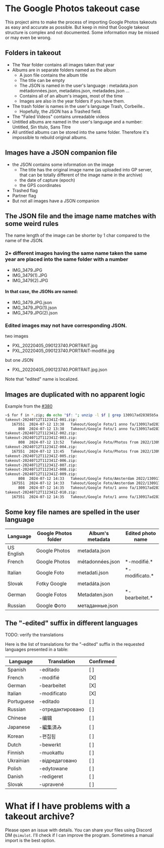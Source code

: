 # The Google Photos takeout case
This project aims to make the process of importing Google Photos takeouts as easy and accurate as possible. But keep in mind that 
Google takeout structure is complex and not documented. Some information may be missed or may even be wrong. 

## Folders in takeout
  - The Year folder contains all images taken that year
  - Albums are in separate folders named as the album
    - A json file contains the album title
    - The title can be empty
    - The JSON is named in the user's language : metadata.json métadonnées.json, metadatos.json, metadades.json ...
    - Contains all of an album's images, most of the time
    - Images are also in the year folders if you have them. 
  - The trash folder is names in the user's language Trash, Corbeille..
    - Hopefully, the JSON has a Trashed field.
  - The "Failed Videos" contains unreadable videos
  - Untitled albums are named in the user's language and a number: Untitled, Sin título, Sans Titre 
  - All untitled albums can be stored into the same folder. Therefore it's impossible to rebuild original albums.

## Images have a JSON companion file
  - the JSON contains some information on the image
    - The title has the original image name (as uploaded into GP server, that can be totally different of the image name in the archive)
    - the date of capture (epoch)
    - the GPS coordinates
  - Trashed flag
  - Partner flag
  - But not all images have a JSON companion

## The JSON file and the image name matches with some weird rules
The name length of the image can be shorter by 1 char compared to the name of the JSON.

### 2+ different images having the same name taken the same year are placed into the same folder with a number
  - IMG_3479.JPG
  - IMG_3479(1).JPG
  - IMG_3479(2).JPG

#### In that case, the JSONs are named:
  - IMG_3479.JPG.json
  - IMG_3479.JPG(1).json
  - IMG_3479.JPG(2).json

### Edited images may not have corresponding JSON.
two images
  - PXL_20220405_090123740.PORTRAIT.jpg
  - PXL_20220405_090123740.PORTRAIT-modifié.jpg

but one JSON
  - PXL_20220405_090123740.PORTRAIT.jpg.json

Note that "edited" name is localized.

## Images are duplicated with no apparent logic
Example from the  [#380](https://github.com/simulot/immich-go/issues/380)
```sh
~$ for f in *.zip; do echo "$f: "; unzip -l $f | grep 130917ad28385b5a; done
takeout-20240712T112341Z-001.zip:
   167551  2024-07-12 13:38   Takeout/Google Foto/1 anno fa/130917ad28385b5a-photo.jpg
      808  2024-07-12 13:38   Takeout/Google Foto/1 anno fa/130917ad28385b5a-photo.jpg.json
takeout-20240712T112341Z-002.zip:
takeout-20240712T112341Z-003.zip:
      808  2024-07-12 13:52   Takeout/Google Foto/Photos from 2022/130917ad28385b5a-photo.jpg.json
takeout-20240712T112341Z-004.zip:
   167551  2024-07-12 13:45   Takeout/Google Foto/Photos from 2022/130917ad28385b5a-photo.jpg
takeout-20240712T112341Z-005.zip:
takeout-20240712T112341Z-006.zip:
takeout-20240712T112341Z-007.zip:
takeout-20240712T112341Z-008.zip:
takeout-20240712T112341Z-009.zip:
      808  2024-07-12 14:33   Takeout/Google Foto/Amsterdam 2022/130917ad28385b5a-photo.jpg.json
   167551  2024-07-12 14:33   Takeout/Google Foto/Amsterdam 2022/130917ad28385b5a-photo.jpg
      808  2024-07-12 14:35   Takeout/Google Foto/1 anno fa/130917ad28385b5a-photo.jpg.json
takeout-20240712T112341Z-010.zip:
   167551  2024-07-12 14:35   Takeout/Google Foto/1 anno fa/130917ad28385b5a-photo.jpg
```


## Some key file names are spelled in the user language

| Language   | Google Photos folder | Album's metadata | Edited photo name |
| ---------- | -------------------- | ---------------- | ----------------- |
| US English | Google Photos        | metadata.json    |                   |
| French     | Google Photos        | métadonnées.json | \*-modifié.\*     |
| Italian    | Google Foto          | metadati.json    | \*-modificato.\*  |
| Slovak     | Fotky Google         | metadáta.json    |                   |
| German     | Google Fotos         | Metadaten.json   | \*-bearbeitet.\*  |
| Russian    | Google Фото          | метаданные.json  |                   |




## The "-edited" suffix in different languages
TODO: verify the translations

Here is the list of translations for the "-edited" suffix in the requested languages presented in a table:

| Language   | Translation      | Confirmed |
| ---------- | ---------------- | --------- |
| Spanish    | -editado         | [ ]       |
| French     | -modifié         | [X]       |
| German     | -bearbeitet      | [X]       |
| Italian    | -modificato      | [X]       |
| Portuguese | -editado         | [ ]       |
| Russian    | -отредактировано | [ ]       |
| Chinese    | -编辑            | [ ]       |
| Japanese   | -編集済み        | [ ]       |
| Korean     | -편집됨          | [ ]       |
| Dutch      | -bewerkt         | [ ]       |
| Finnish    | -muokattu        | [ ]       |
| Ukrainian  | -відредаговано   | [ ]       |
| Polish     | -edytowane       | [ ]       |
| Danish     | -redigeret       | [ ]       |
| Slovak     | -upravené        | [ ]       |


# What if I have problems with a takeout archive?
Please open an issue with details. You can share your files using Discord DM `@simulot`.
I'll check if I can improve the program.
Sometimes a manual import is the best option.
